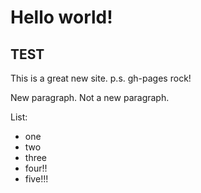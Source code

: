 # Hello world!

## TEST

This is a great new site.
p.s. gh-pages rock!

New paragraph.
Not a new paragraph.

List:
- one
- two
- three
- four!!
- five!!!
